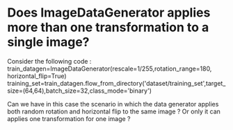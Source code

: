 
# Does ImageDataGenerator applies more than one transformation to a single image?

Consider the following code :
train_datagen=ImageDataGenerator(rescale=1/255,rotation_range=180, horizontal_flip=True)
training_set=train_datagen.flow_from_directory('dataset/training_set',target_size=(64,64),batch_size=32,class_mode='binary')

Can we have in this case the scenario in which the data generator applies both random rotation and horizontal flip to the same image ? Or only it can applies one transformation for one image ?

        